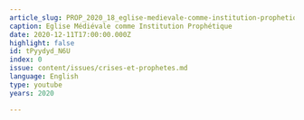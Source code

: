```yaml
---
article_slug: PROP_2020_18_eglise-medievale-comme-institution-prophetique
caption: Eglise Médiévale comme Institution Prophétique
date: 2020-12-11T17:00:00.000Z
highlight: false
id: tPyydyd_N6U
index: 0
issue: content/issues/crises-et-prophetes.md
language: English
type: youtube
years: 2020

---
```

